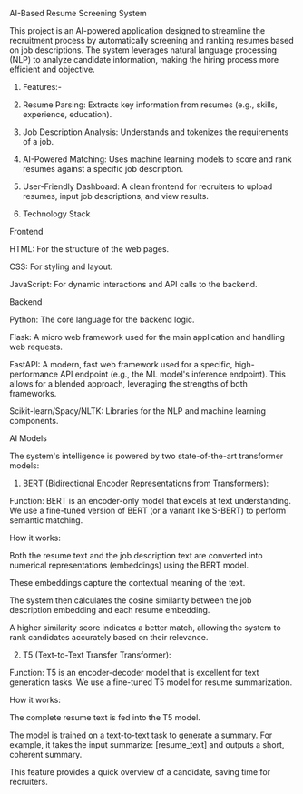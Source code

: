 AI-Based Resume Screening System

This project is an AI-powered application designed to streamline the recruitment process by automatically screening and ranking resumes based on job descriptions. The system leverages natural language processing (NLP) to analyze candidate information, making the hiring process more efficient and objective.

1. Features:- 

1. Resume Parsing: Extracts key information from resumes (e.g., skills, experience, education).

2. Job Description Analysis: Understands and tokenizes the requirements of a job.

3. AI-Powered Matching: Uses machine learning models to score and rank resumes against a specific job description.

4. User-Friendly Dashboard: A clean frontend for recruiters to upload resumes, input job descriptions, and view results.

2. Technology Stack

Frontend

HTML: For the structure of the web pages.

CSS: For styling and layout.

JavaScript: For dynamic interactions and API calls to the backend.

Backend

Python: The core language for the backend logic.

Flask: A micro web framework used for the main application and handling web requests.

FastAPI: A modern, fast web framework used for a specific, high-performance API endpoint (e.g., the ML model's inference endpoint). This allows for a blended approach, leveraging the strengths of both frameworks.

Scikit-learn/Spacy/NLTK: Libraries for the NLP and machine learning components.

AI Models
 
The system's intelligence is powered by two state-of-the-art transformer models:

1. BERT (Bidirectional Encoder Representations from Transformers):

Function: BERT is an encoder-only model that excels at text understanding. We use a fine-tuned version of BERT (or a variant like S-BERT) to perform semantic matching.

How it works:

Both the resume text and the job description text are converted into numerical representations (embeddings) using the BERT model.

These embeddings capture the contextual meaning of the text.

The system then calculates the cosine similarity between the job description embedding and each resume embedding.

A higher similarity score indicates a better match, allowing the system to rank candidates accurately based on their relevance.

2. T5 (Text-to-Text Transfer Transformer):

Function: T5 is an encoder-decoder model that is excellent for text generation tasks. We use a fine-tuned T5 model for resume summarization.

How it works:

The complete resume text is fed into the T5 model.

The model is trained on a text-to-text task to generate a summary. For example, it takes the input summarize: [resume_text] and outputs a short, coherent summary.

This feature provides a quick overview of a candidate, saving time for recruiters.
